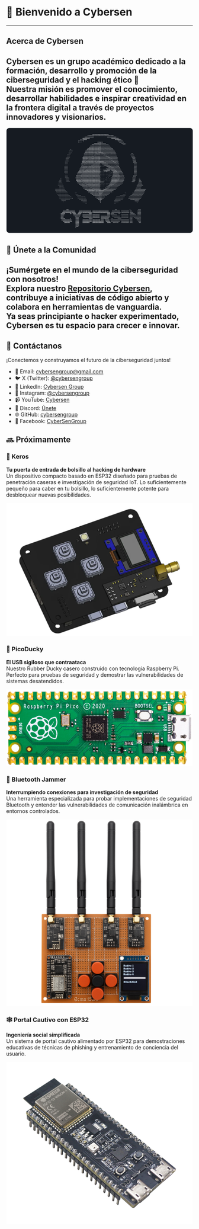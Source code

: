 # 👾 Bienvenido a Cybersen
---
## Acerca de Cybersen
Cybersen es un grupo académico dedicado a la formación, desarrollo y promoción de la ciberseguridad y el hacking ético 👾  
Nuestra misión es promover el conocimiento, desarrollar habilidades e inspirar creatividad en la frontera digital a través de proyectos innovadores y visionarios.
---
![Perfil de Cybersen](assets/cybersen.png)
## 🔗 Únete a la Comunidad
¡Sumérgete en el mundo de la ciberseguridad con nosotros!  
Explora nuestro [Repositorio Cybersen](https://github.com/cybersengroup), contribuye a iniciativas de código abierto y colabora en herramientas de vanguardia.  
Ya seas principiante o hacker experimentado, Cybersen es tu espacio para crecer e innovar.
---
## 📡 Contáctanos
¡Conectemos y construyamos el futuro de la ciberseguridad juntos!
- 📧 Email: [cybersengroup@gmail.com](mailto:cybersengroup@gmail.com)  
- 🐦 X (Twitter): [@cybersengroup](https://x.com/cybersengroup)  
- 💼 LinkedIn: [Cybersen Group](https://www.linkedin.com/in/cybersen-group-904682349/)  
- 📸 Instagram: [@cybersengroup](https://www.instagram.com/cybersengroup/)  
- 📹 YouTube: [Cybersen](https://www.youtube.com/@CybersenGroup)  
- 💬 Discord: [Únete](https://discord.gg/CTq7js2mtu)  
- 🌐 GitHub: [cybersengroup](https://github.com/cybersengroup)  
- 📘 Facebook: [CyberSenGroup](https://www.facebook.com/CyberSenGroup)  

## 🔜 Próximamente
### 🔧 Keros  
**Tu puerta de entrada de bolsillo al hacking de hardware**  
Un dispositivo compacto basado en ESP32 diseñado para pruebas de penetración caseras e investigación de seguridad IoT. Lo suficientemente pequeño para caber en tu bolsillo, lo suficientemente potente para desbloquear nuevas posibilidades.  

![Keros](assets/keros.png)

### 🦆 PicoDucky  
**El USB sigiloso que contraataca**  
Nuestro Rubber Ducky casero construido con tecnología Raspberry Pi. Perfecto para pruebas de seguridad y demostrar las vulnerabilidades de sistemas desatendidos.  

![PicoDucky](assets/picoducky.png)

### 📡 Bluetooth Jammer  
**Interrumpiendo conexiones para investigación de seguridad**  
Una herramienta especializada para probar implementaciones de seguridad Bluetooth y entender las vulnerabilidades de comunicación inalámbrica en entornos controlados.  

![Bluetooth Jammer](assets/jammer.png)

### 🕸️ Portal Cautivo con ESP32  
**Ingeniería social simplificada**  
Un sistema de portal cautivo alimentado por ESP32 para demostraciones educativas de técnicas de phishing y entrenamiento de conciencia del usuario.  

![Portal Cautivo](assets/portal.png)
